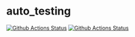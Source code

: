 # auto_testing
[![Github Actions Status](https://github.com/nikon2127/auto_testing/workflows/main/badge.svg)](https://github.com/nikon2127/auto_testing/actions)
[![Github Actions Status](https://github.com/nikon2127/auto_testing/actions/workflows/main.yml/badge.svg)](https://github.com/nikon2127/auto_testing/actions)
